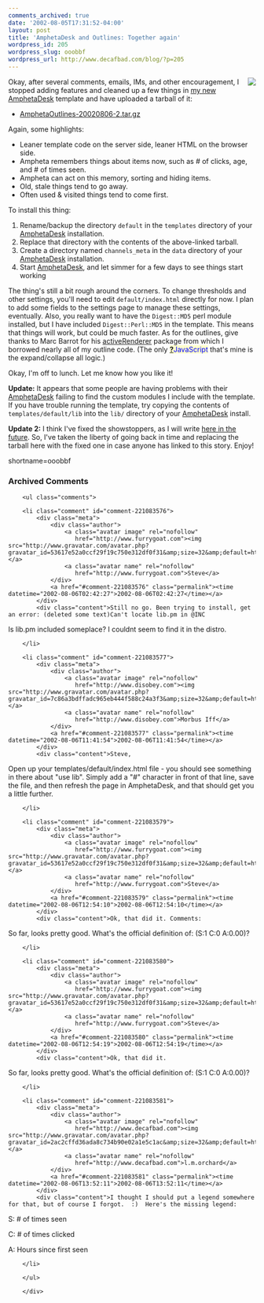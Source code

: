 ```yaml
---
comments_archived: true
date: '2002-08-05T17:31:52-04:00'
layout: post
title: 'AmphetaDesk and Outlines: Together again'
wordpress_id: 205
wordpress_slug: ooobbf
wordpress_url: http://www.decafbad.com/blog/?p=205
---
```

<p><a href="http://www.decafbad.com/mt-images/amphy-outline-skin.jpg"><img src="http://www.decafbad.com/mt-images/amphy-outline-skin-sm.jpg" align="right"></a>Okay, after several comments, emails, IMs, and other encouragement, I stopped adding features and cleaned up a few things in <a href="http://www.decafbad.com/news_archives/000223.phtml#000223">my new <a href="http://www.decafbad.com/twiki/bin/view/Main/AmphetaDesk">AmphetaDesk</a> template</a> and have uploaded a tarball of it:<ul><li><a href="http://www.decafbad.com/gems/AmphetaOutlines-20020806-2.tar.gz">AmphetaOutlines-20020806-2.tar.gz</a></li></ul>Again, some highlights:<ul><li>Leaner template code on the server side, leaner HTML on the browser side.</li><li>Ampheta remembers things about items now, such as # of clicks, age, and # of times seen.</li><li>Ampheta can act on this memory, sorting and hiding items.</li><li>Old, stale things tend to go away.</li><li>Often used &amp; visited things tend to come first.</li></ul>To install this thing:<ol><li>Rename/backup the directory <code>default</code> in the <code>templates</code> directory of your <a href="http://www.decafbad.com/twiki/bin/view/Main/AmphetaDesk">AmphetaDesk</a> installation.</li><li>Replace that directory with the contents of the above-linked tarball.</li><li>Create a directory named <code>channels_meta</code> in the <code>data</code> directory of your <a href="http://www.decafbad.com/twiki/bin/view/Main/AmphetaDesk">AmphetaDesk</a> installation.</li><li>Start <a href="http://www.decafbad.com/twiki/bin/view/Main/AmphetaDesk">AmphetaDesk</a>, and let simmer for a few days to see things start working</li></ol>The thing's still a bit rough around the corners.  To change thresholds and other settings, you'll need to edit <code>default/index.html</code> directly for now.  I plan to add some fields to the settings page to manage these settings, eventually.  Also, you really want to have the <code>Digest::MD5</code> perl module installed, but I have included <code>Digest::Perl::MD5</code> in the template.  This means that things will work, but could be much faster.  As for the outlines, give thanks to Marc Barrot for his <a href="http://radio.weblogs.com/0104487/outlines/activeRenderer.html">activeRenderer</a> package from which I borrowed nearly all of my outline code.  (The only <span style='background : #FFFFCE;'><a href="http://www.decafbad.com/twiki/bin/edit/Main/JavaScript?topicparent=Main.FilterData"><b>?</b></a><font color="#0000FF">JavaScript</font></span> that's mine is the expand/collapse all logic.)</p>
<p>Okay, I'm off to lunch.  Let me know how you like it!</p>
<p><b>Update:</b> It appears that some people are having problems with their <a href="http://www.decafbad.com/twiki/bin/view/Main/AmphetaDesk">AmphetaDesk</a> failing to find the custom modules I include with the template.  If you have trouble running the template, try copying the contents of <code>templates/default/lib</code> into the <code>lib/</code> directory of your <a href="http://www.decafbad.com/twiki/bin/view/Main/AmphetaDesk">AmphetaDesk</a> install.</p>
<p><b>Update 2:</b> I think I've fixed the showstoppers, as I will write <a href="http://www.decafbad.com/news_archives/000228.phtml#000228">here in the future</a>.  So, I've taken the liberty of going back in time and replacing the tarball here with the fixed one in case anyone has linked to this story.  Enjoy!</p>
<!--more-->
shortname=ooobbf

<div id="comments" class="comments archived-comments">
            <h3>Archived Comments</h3>
            
        <ul class="comments">
            
        <li class="comment" id="comment-221083576">
            <div class="meta">
                <div class="author">
                    <a class="avatar image" rel="nofollow" 
                       href="http://www.furrygoat.com"><img src="http://www.gravatar.com/avatar.php?gravatar_id=53617e52a0ccf29f19c750e312df0f31&amp;size=32&amp;default=http://mediacdn.disqus.com/1320279820/images/noavatar32.png"/></a>
                    <a class="avatar name" rel="nofollow" 
                       href="http://www.furrygoat.com">Steve</a>
                </div>
                <a href="#comment-221083576" class="permalink"><time datetime="2002-08-06T02:42:27">2002-08-06T02:42:27</time></a>
            </div>
            <div class="content">Still no go. Been trying to install, get an error: (deleted some text)Can't locate lib.pm in @INC 

Is lib.pm included someplace? I couldnt seem to find it in the distro.</div>
            
        </li>
    
        <li class="comment" id="comment-221083577">
            <div class="meta">
                <div class="author">
                    <a class="avatar image" rel="nofollow" 
                       href="http://www.disobey.com"><img src="http://www.gravatar.com/avatar.php?gravatar_id=7c86a3bdffadc965eb444f588c24a3f3&amp;size=32&amp;default=http://mediacdn.disqus.com/1320279820/images/noavatar32.png"/></a>
                    <a class="avatar name" rel="nofollow" 
                       href="http://www.disobey.com">Morbus Iff</a>
                </div>
                <a href="#comment-221083577" class="permalink"><time datetime="2002-08-06T11:41:54">2002-08-06T11:41:54</time></a>
            </div>
            <div class="content">Steve,

Open up your templates/default/index.html file - you should see something in there about "use lib". Simply add a "#" character in front of that line, save the file, and then refresh the page in AmphetaDesk, and that should get you a little further.</div>
            
        </li>
    
        <li class="comment" id="comment-221083579">
            <div class="meta">
                <div class="author">
                    <a class="avatar image" rel="nofollow" 
                       href="http://www.furrygoat.com"><img src="http://www.gravatar.com/avatar.php?gravatar_id=53617e52a0ccf29f19c750e312df0f31&amp;size=32&amp;default=http://mediacdn.disqus.com/1320279820/images/noavatar32.png"/></a>
                    <a class="avatar name" rel="nofollow" 
                       href="http://www.furrygoat.com">Steve</a>
                </div>
                <a href="#comment-221083579" class="permalink"><time datetime="2002-08-06T12:54:10">2002-08-06T12:54:10</time></a>
            </div>
            <div class="content">Ok, that did it. Comments:

So far, looks pretty good. What's the official definition of: (S:1 C:0 A:0.00)?</div>
            
        </li>
    
        <li class="comment" id="comment-221083580">
            <div class="meta">
                <div class="author">
                    <a class="avatar image" rel="nofollow" 
                       href="http://www.furrygoat.com"><img src="http://www.gravatar.com/avatar.php?gravatar_id=53617e52a0ccf29f19c750e312df0f31&amp;size=32&amp;default=http://mediacdn.disqus.com/1320279820/images/noavatar32.png"/></a>
                    <a class="avatar name" rel="nofollow" 
                       href="http://www.furrygoat.com">Steve</a>
                </div>
                <a href="#comment-221083580" class="permalink"><time datetime="2002-08-06T12:54:19">2002-08-06T12:54:19</time></a>
            </div>
            <div class="content">Ok, that did it. 

So far, looks pretty good. What's the official definition of: (S:1 C:0 A:0.00)?</div>
            
        </li>
    
        <li class="comment" id="comment-221083581">
            <div class="meta">
                <div class="author">
                    <a class="avatar image" rel="nofollow" 
                       href="http://www.decafbad.com"><img src="http://www.gravatar.com/avatar.php?gravatar_id=2ac2cffd36ada8c734b90e02a1e5c1ac&amp;size=32&amp;default=http://mediacdn.disqus.com/1320279820/images/noavatar32.png"/></a>
                    <a class="avatar name" rel="nofollow" 
                       href="http://www.decafbad.com">l.m.orchard</a>
                </div>
                <a href="#comment-221083581" class="permalink"><time datetime="2002-08-06T13:52:11">2002-08-06T13:52:11</time></a>
            </div>
            <div class="content">I thought I should put a legend somewhere for that, but of course I forgot.  :)  Here's the missing legend:

S: # of times seen

C: # of times clicked

A: Hours since first seen</div>
            
        </li>
    
        </ul>
    
        </div>
    